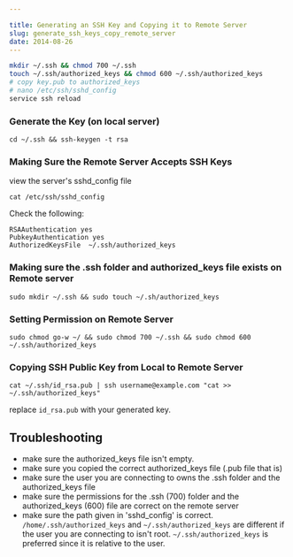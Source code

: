 ```yaml
---

title: Generating an SSH Key and Copying it to Remote Server
slug: generate_ssh_keys_copy_remote_server
date: 2014-08-26
---
```



```bash
mkdir ~/.ssh && chmod 700 ~/.ssh
touch ~/.ssh/authorized_keys && chmod 600 ~/.ssh/authorized_keys
# copy key.pub to authorized_keys
# nano /etc/ssh/sshd_config
service ssh reload
```

### Generate the Key (on local server) 
	cd ~/.ssh && ssh-keygen -t rsa

### Making Sure the Remote Server Accepts SSH Keys
view the server's sshd_config file

	cat /etc/ssh/sshd_config

Check the following:

	RSAAuthentication yes
	PubkeyAuthentication yes
	AuthorizedKeysFile	~/.ssh/authorized_keys

### Making sure the .ssh folder and authorized_keys file exists on Remote server
	sudo mkdir ~/.ssh && sudo touch ~/.sh/authorized_keys

### Setting Permission on Remote Server 
	sudo chmod go-w ~/ && sudo chmod 700 ~/.ssh && sudo chmod 600 ~/.ssh/authorized_keys

### Copying SSH Public Key from Local to Remote Server
	cat ~/.ssh/id_rsa.pub | ssh username@example.com "cat >> ~/.ssh/authorized_keys"

replace `id_rsa.pub` with your generated key.


Troubleshooting
---
- make sure the authorized_keys file isn't empty. 
- make sure you copied the correct authorized_keys file (.pub file that is)
- make sure the user you are connecting to owns the .ssh folder and the authorized_keys file
- make sure the permissions for the .ssh (700) folder and the authorized_keys (600) file are correct on the remote server
- make sure the path given in 'sshd_config' is correct. `/home/.ssh/authorized_keys` and `~/.ssh/authorized_keys` are different if the user you are connecting to isn't root. `~/.ssh/authorized_keys` is preferred since it is relative to the user.
